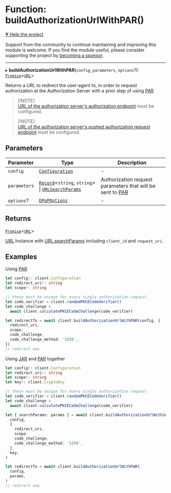 # Function: buildAuthorizationUrlWithPAR()

[💗 Help the project](https://github.com/sponsors/panva)

Support from the community to continue maintaining and improving this module is welcome. If you find the module useful, please consider supporting the project by [becoming a sponsor](https://github.com/sponsors/panva).

***

▸ **buildAuthorizationUrlWithPAR**(`config`, `parameters`, `options`?): [`Promise`](https://developer.mozilla.org/docs/Web/JavaScript/Reference/Global_Objects/Promise)\<[`URL`](https://developer.mozilla.org/docs/Web/API/URL)\>

Returns a URL to redirect the user-agent to, in order to request
authorization at the Authorization Server with a prior step of using
[PAR](https://www.rfc-editor.org/rfc/rfc9126.html)

> [!NOTE]\
> [URL of the authorization server's authorization endpoint](../interfaces/ServerMetadata.md#authorization_endpoint)
> must be configured.

> [!NOTE]\
> [URL of the authorization server's pushed authorization request endpoint](../interfaces/ServerMetadata.md#pushed_authorization_request_endpoint)
> must be configured.

## Parameters

| Parameter | Type | Description |
| ------ | ------ | ------ |
| `config` | [`Configuration`](../classes/Configuration.md) | - |
| `parameters` | [`Record`](https://www.typescriptlang.org/docs/handbook/utility-types.html#recordkeys-type)\<`string`, `string`\> \| [`URLSearchParams`](https://developer.mozilla.org/docs/Web/API/URLSearchParams) | Authorization request parameters that will be sent to [PAR](https://www.rfc-editor.org/rfc/rfc9126.html) |
| `options`? | [`DPoPOptions`](../interfaces/DPoPOptions.md) | - |

## Returns

[`Promise`](https://developer.mozilla.org/docs/Web/JavaScript/Reference/Global_Objects/Promise)\<[`URL`](https://developer.mozilla.org/docs/Web/API/URL)\>

[URL](https://developer.mozilla.org/docs/Web/API/URL) Instance with [URL.searchParams](https://developer.mozilla.org/docs/Web/API/URL/searchParams) including
  `client_id` and `request_uri`.

## Examples

Using [PAR](https://www.rfc-editor.org/rfc/rfc9126.html)

```ts
let config!: client.Configuration
let redirect_uri!: string
let scope!: string

// these must be unique for every single authorization request
let code_verifier = client.randomPKCECodeVerifier()
let code_challenge =
  await client.calculatePKCECodeChallenge(code_verifier)

let redirectTo = await client.buildAuthorizationUrlWithPAR(config, {
  redirect_uri,
  scope,
  code_challenge,
  code_challenge_method: 'S256',
})
// redirect now
```

Using [JAR](https://www.rfc-editor.org/rfc/rfc9101.html) and [PAR](https://www.rfc-editor.org/rfc/rfc9126.html) together

```ts
let config!: client.Configuration
let redirect_uri!: string
let scope!: string
let key!: client.CryptoKey

// these must be unique for every single authorization request
let code_verifier = client.randomPKCECodeVerifier()
let code_challenge =
  await client.calculatePKCECodeChallenge(code_verifier)

let { searchParams: params } = await client.buildAuthorizationUrlWithJAR(
  config,
  {
    redirect_uri,
    scope,
    code_challenge,
    code_challenge_method: 'S256',
  },
  key,
)

let redirectTo = await client.buildAuthorizationUrlWithPAR(
  config,
  params,
)
// redirect now
```
